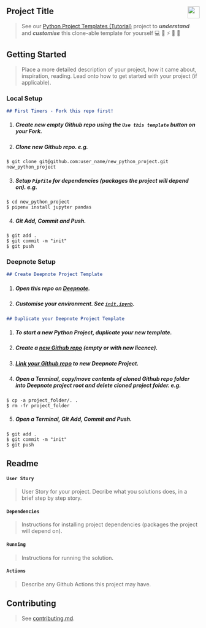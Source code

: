 ## Project Title [<img height="31" align="right" src="https://beta.deepnote.com/buttons/launch-in-deepnote-white.svg">](https://deepnote.com/project/38ed87ae-207f-4a03-bfc1-5204106200d5)

> See our [Python Project Templates (Tutorial)](https://github.com/sportsdatasolutions/python_project_template) project to ***understand*** and ***customise*** this clone-able template for yourself 💻 🐍 ⚡️ 🎉 🤝

## Getting Started

> Place a more detailed description of your project, how it came about, inspiration, reading. Lead onto how to get started with your project (if applicable).

### Local Setup
  ```markdown
  ## First Timers - Fork this repo first!
  ```
  1. ##### Create new empty Github repo using the ```Use this template``` button on your Fork.
  2. ##### Clone new Github repo. e.g.
    $ git clone git@github.com:user_name/new_python_project.git new_python_project
    
  3. ##### Setup ```Pipfile``` for dependencies (packages the project will depend on). e.g.
    $ cd new_python_project
    $ pipenv install jupyter pandas
    
  4. ##### Git Add, Commit and Push.
    $ git add .
    $ git commit -m "init"
    $ git push

### Deepnote Setup
  ```markdown
  ## Create Deepnote Project Template
  ```
  1. ##### Open this repo on [Deepnote](https://deepnote.com/project/38ed87ae-207f-4a03-bfc1-5204106200d5).
  2. ##### Customise your environment. See [```init.ipynb```](https://deepnote.com/project/41043ef0-40b2-438a-99f7-872138598685#%2Finit.ipynb).
  ```markdown
  ## Duplicate your Deepnote Project Template
  ```
  1. ##### To start a new Python Project, ***duplicate*** your new template.
  2. ##### Create a [new Github repo](https://github.com/new) (empty or with new licence).
  3. ##### [Link your Github repo](https://docs.deepnote.com/integrations/github) to new Deepnote Project.
  4. ##### Open a Terminal, copy/move contents of cloned Github repo folder into Deepnote project root and delete cloned project folder. e.g.
    $ cp -a project_folder/. .
    $ rm -fr project_folder
  5. ##### Open a Terminal, Git Add, Commit and Push.
    $ git add .
    $ git commit -m "init"
    $ git push
    
## Readme

#### ```User Story```

> User Story for your project. Decribe what you solutions does, in a brief step by step story.

#### ```Dependencies```

> Instructions for installing project dependencies (packages the project will depend on).

#### ```Running```

> Instructions for running the solution.

#### ```Actions```

> Describe any Github Actions this project may have.

## Contributing

> See [contributing.md](./contributing.md).
